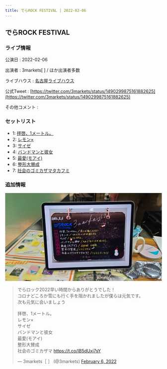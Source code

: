 ```yaml
---
title: でらROCK FESTIVAL | 2022-02-06
---
```

## でらROCK FESTIVAL

### ライブ情報

公演日
:    2022-02-06

出演者
:    3markets[ ] / ほか出演者多数

ライブハウス
:    [名古屋ライブハウス](livehouse029.html)

公式Tweet
:    [https://twitter.com/3markets/status/1490299875161882625](https://twitter.com/3markets/status/1490299875161882625)

その他コメント
:    

### セットリスト

*  1: [拝啓、1メートル。](song010.html)
*  2: [レモン×](song003.html)
*  3: [サイゼ](song004.html)
*  4: [バンドマンと彼女](song009.html)
*  5: [最愛(モアイ)](song014.html)
*  6: [整形大賛成](song005.html)
*  7: [社会のゴミカザマタカフミ](song002.html)


### 追加情報


[![セトリ画像](images/008.jpg)](images/008.jpg)


<blockquote class="twitter-tweet"><p lang="ja" dir="ltr">でらロック2022早い時間からありがとうでした！<br>コロナどころか雪にも行く手を阻かれましたが僕らは元気です。<br>次も元気に会いましょう<br><br>拝啓、1メートル。<br>レモン×<br>サイゼ<br>バンドマンと彼女<br>最愛(モアイ)<br>整形大賛成<br>社会のゴミカザマ <a href="https://t.co/IB5dUxj7sY">https://t.co/IB5dUxj7sY</a></p>&mdash; 3markets［ ］ (@3markets) <a href="https://twitter.com/3markets/status/1490299875161882625?ref_src=twsrc%5Etfw">February 6, 2022</a></blockquote>
<script async src="https://platform.twitter.com/widgets.js" charset="utf-8"></script>


